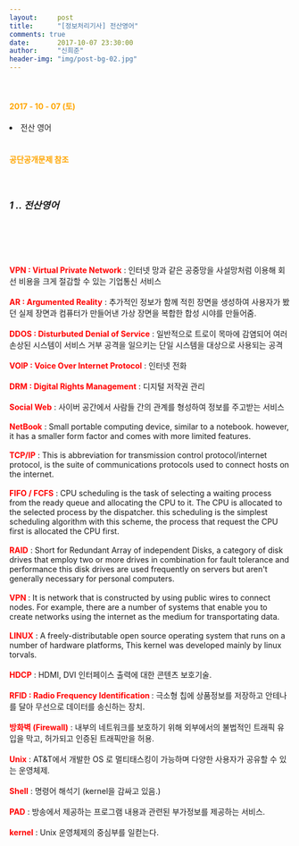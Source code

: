 ```yaml
---
layout:     post
title:      "[정보처리기사] 전산영어"
comments: true
date:       2017-10-07 23:30:00
author:     "신희준"
header-img: "img/post-bg-02.jpg"
---
```

<br>
<H4 style ="font-weight:bold; color : orange">2017 - 10 - 07 (토)</H4>
<li>전산 영어</li>


<br>
<H4 style ="font-weight:bold; color:orange;">공단공개문제 참조</H4>
<br>

<h5 style = "font-size: 17px; font-weight : bold;">1 .. 전산영어</h5>
<br>
<p style="font-size:14px;">
<br><br>
<b style ="color:red;">VPN : Virtual Private Network</b> : 인터넷 망과 같은 공중망을 사설망처럼 이용해 회선 비용을 크게 절감할 수 있는 기업통신 서비스
<br><br>
<b style ="color:red;">AR : Argumented Reality</b> : 추가적인 정보가 함께 적힌 장면을 생성하여 사용자가 봤던 실제 장면과 컴퓨터가 만들어낸 가상 장면을 복합한 합성 시야를 만들어줌.
<br><br>
<b style ="color:red;">DDOS : Disturbuted Denial of Service</b> : 일반적으로 트로이 목마에 감염되어 여러 손상된 시스템이 서비스 거부 공격을 일으키는 단일 시스템을 대상으로 사용되는 공격
<br><br>
<b style ="color:red;">VOIP : Voice Over Internet Protocol</b> : 인터넷 전화
<br><br>
<b style ="color:red;">DRM : Digital Rights Management</b> : 디지털 저작권 관리
<br><br>
<b style ="color:red;">Social Web</b> : 사이버 공간에서 사람들 간의 관계를 형성하여 정보를 주고받는 서비스
<br><br>
<b style ="color:red;">NetBook</b> : Small portable computing device, similar to a notebook. however, it has a smaller form factor and comes with more limited features.
<br><br>
<b style ="color:red;">TCP/IP</b> : This is abbreviation for transmission control protocol/internet protocol, is the suite of communications protocols used to connect hosts on the internet.
<br><br>
<b style ="color:red;">FIFO / FCFS</b> : CPU scheduling is the task of selecting a waiting process from the ready queue and allocating the CPU to it. The CPU is allocated to the selected process by the dispatcher. this scheduling is the simplest scheduling algorithm with this scheme, the process that request the CPU first is allocated the CPU first.
<br><br>
<b style = "color:red">RAID</b> : Short for Redundant Array of independent Disks, a category of disk drives that employ two or more drives in combination for fault tolerance and performance this disk drives are used frequently on servers but aren't generally necessary for personal computers.
<br><br>
<b style = "color:red;">VPN </b> : It is network that is constructed by using public wires to connect nodes. For example, there are a number of systems that enable you to create networks using the internet as the medium for transportating data.
<br><br>
<b style = "color:red;">LINUX</b> : A freely-distributable open source operating system that runs on a number of hardware platforms, This kernel was developed mainly by linux torvals.
<br><br>
<b style = "color:red;">HDCP</b> : HDMI, DVI 인터페이스 출력에 대한 콘텐츠 보호기술.
<br><br>
<b style = "color:red;">RFID : Radio Frequency Identification </b> : 극소형 칩에 상품정보를 저장하고 안테나를 달아 무선으로 데이터를 송신하는 장치.
<br><br>
<b style = "color:red;">방화벽 (Firewall)</b> : 내부의 네트워크를 보호하기 위해 외부에서의 불법적인 트래픽 유입을 막고, 허가되고 인증된 트래픽만을 허용.
<br><br>
<b style = "color:red;">Unix</b> : AT&T에서 개발한 OS 로 멀티태스킹이 가능하며 다양한 사용자가 공유할 수 있는 운영체제.
<br><br>
<b style = "color:red;">Shell</b> : 명령어 해석기 (kernel을 감싸고 있음.)
<br><br>
<b style = "color:red;">PAD</b> : 방송에서 제공하는 프로그램 내용과 관련된 부가정보를 제공하는 서비스.
<br><br>
<b style = "color:red">kernel</b> : Unix 운영체제의 중심부를 일컫는다.
</p>
